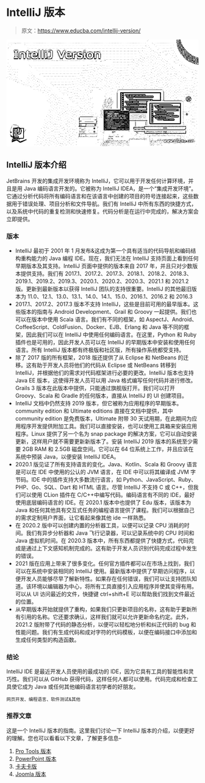 # IntelliJ 版本

> 原文：<https://www.educba.com/intellij-version/>

![IntelliJ Version](img/0d2cf0f39dd12d3396951f3ed53bc0c4.png)



## IntelliJ 版本介绍

JetBrains 开发的集成开发环境称为 IntelliJ，它可以用于开发任何计算环境，并且是用 Java 编码语言开发的。它被称为 IntelliJ IDEA，是一个“集成开发环境”。它通过分析代码将所有编码语言和在该语言中创建的项目的符号连接起来，这些数据用于错误处理、项目分析和文件导航。我们有 IntelliJ 中所有东西的快捷方式，以及系统中代码的重复检测和快速修复。代码分析是在运行中完成的，解决方案会立即提供。

### 版本

*   IntelliJ 最初于 2001 年 1 月发布&这成为第一个具有适当的代码导航和编码结构重构能力的 Java 编程 IDE。现在，我们无法在 IntelliJ 支持页面上看到任何早期版本及其支持。IntelliJ 页面中提供的版本来自 2017 年，并且只对少数版本提供支持。我们有 2017.1、2017.2、2017.3、2018.1、2018.2、2018.3、2019.1、2019.2、2019.3、2020.1、2020.2、2020.3、2021.1 和 2021.2 版。更新到最新版本以获得 IntelliJ 团队的支持很重要。IntelliJ 的其他最旧版本为 11.0、12.1、13.0、13.1、14.0、14.1、15.0、2016.1、2016.2 和 2016.3
*   2017.1、2017.2、2017.3 版本不支持 IntelliJ，这些是目前可用的最早版本。这些版本的指南与 Android Development、Grail 和 Groovy 一起提供。我们也可以在版本中使用 Scala 语言。我们有不同的框架，如 AspectJ、Android、CoffeeScript、ColdFusion、Docker、EJB、Erlang 和 Java 等不同的框架，因此我们可以在 IntelliJ 中使用任何编码语言。在这里，Python 和 Ruby 插件也是可用的，因此开发人员可以在 IntelliJ 的早期版本中安装和使用任何语言。所有 IntelliJ 版本都有终极版和社区版，所有操作系统都受支持。
*   除了 2017 版的所有框架，2018 版还提供了从 Eclipse 和 NetBeans 的迁移。这有助于开发人员将他们的代码从 Eclipse 或 NetBeans 转移到 IntelliJ，并根据他们的需求对代码框架进行必要的更改。IntelliJ 版本也支持 Java EE 版本，这使得开发人员可以用 Java 格式编写任何代码并进行修改。Grails 3 版本在此版本中提供，只能通过旗舰版打开。我们可以打开 Groovy、Scala 和 Gradle 的任何版本，直接从 IntelliJ 的 UI 创建项目。
*   IntelliJ 文档中仍然支持 2019 版本，但它被称为应用程序的早期版本。community edition 和 Ultimate editions 直接在文档中提供，其中 community edition 是免费版本，Ultimate 附带 30 天试用期，在此期间为应用程序开发提供附加工具。我们可以直接安装，也可以使用工具箱来安装应用程序。Linux 提供了另一个名为 snap package 的解决方案，它可以自动安装更新，这样用户就不需要更新新版本了。安装 IntelliJ 2019 版本的系统至少需要 2GB RAM 和 2.5GB 磁盘空间。它可以在 64 位系统上工作，并且应该在系统中预装 Java，以便安装 IntelliJ IDEA。
*   2020.1 版见证了所有支持语言的变化。Java、Kotlin、Scala 和 Groovy 语言是可以在 IDE 中使用的公认的 JVM 语言，在 IDE 中可以将其编译成 JVM 字节码。IDE 中的插件支持大多数流行语言，如 Python、JavaScript、Ruby、PHP、Go、SQL、Dart 和 HTML 语言。尽管 IntelliJ 不支持 C 或 C++，但我们可以使用 CLion 插件在 C/C++中编写代码。编码语言有不同的 IDE，最好使用底层编码语言的 IDE。在 2020.1 版本中也提供了 Edu 版本，该版本为 Java 和任何其他具有交互式任务的编程语言提供了课程。我们可以根据自己的需求定制用户界面，让它看起来像其他 ide 一样熟悉。
*   在 2020.2 版中可以创建内置的分析器工具，以便可以记录 CPU 消耗的时间。我们有异步分析器和 Java 飞行记录器，可以记录系统中的 CPU 时间和 Java 虚拟机时间。在 2020.3 版本中，所有东西都提供了快捷方式，代码完成是通过上下文感知机制完成的。这有助于开发人员识别代码完成过程中发生的错误。
*   2021 版在应用上带来了很多变化。任何官方插件都可以在市场上找到，我们可以在系统中安装相同的 IntelliJ 使用。最新版本中提供了早期访问程序，以便开发人员能够尽早了解新特性。如果存在任何错误，我们可以让支持团队知道。该环境以编辑器为中心，将所有工具直接引入应用程序并使其变得有用。可以从 UI 访问最近的文件，快捷键 ctrl+shift+E 可以帮助我们找到文件最近的位置。
*   从早期版本开始就提供了重构，如果我们只更新项目的名称，这有助于更新所有引用的名称。它还要求确认，这样我们就可以允许更新命名约定。此外，2021.2 版附带了代码的静态分析，以便可以轻松地分析和纠正代码的 bug 和性能问题。我们有生成代码和成对字符的代码模板，以便在编码接口中添加和生成任何类型的构造函数。

### 结论

IntelliJ IDE 是最近开发人员使用的最成功的 IDE，因为它具有工具的智能性和灵巧性。我们可以从 GitHub 获得代码，这样任何人都可以使用。代码完成和检查工具使它成为 Java 或任何其他编码语言初学者的好朋友。

<small>网页开发、编程语言、软件测试&其他</small>

### 推荐文章

这是一个 IntelliJ 版本的指南。这里我们讨论一下 IntelliJ 版本的介绍，以便更好的理解。您也可以看看以下文章，了解更多信息–

1.  [Pro Tools 版本](https://www.educba.com/pro-tools-version/)
2.  [PowerPoint 版本](https://www.educba.com/powerpoint-version/)
3.  [卡夫卡版](https://www.educba.com/kafka-version/)
4.  [Joomla 版本](https://www.educba.com/joomla-version/)





